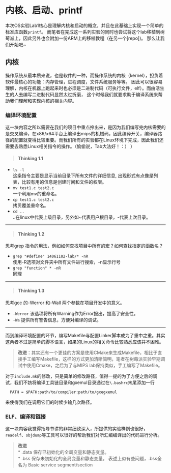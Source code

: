 # 内核、启动、printf
  本次OS实验Lab1核心是理解内核和启动的概念，并且在此基础上实现一个简单的标准库函数`printf`。
  而笔者在完成这一系列实验的同时也尝试将这个lab移植到树莓派上，因此另外也会附加一份ARM上的移植教程（在另一个[repo])。
  那么让我们开始吧~
## 内核
  操作系统从最本质来说，也是软件的一种，而操作系统的内核（kernel），担负着软件最核心的功能：内存管理，进程调度，文件系统服务等等。
  因此可以很容易理解，内核在机器上跑起来时也必须是二进制代码（可执行文件，elf）。而由活生生的人去编写二进制代码显然太过折磨，
  这个时候我们就要求助于编译系统来帮助我们理解和实现内核的相关内容。

### 编译环境配置

  这一块内容之所以需要在我们的项目中重点拎出来，是因为我们编写完内核需要的是交叉编译，在x86/x64平台上编译出mips的机械码，因此编译开关，编译器路径的配置就变得比较重要。而我们所有的实验都在Linux环境下完成，因此我们还需要去熟悉Linux相关指令的操作。（偷偷说，Tab大法好！：） ）
> #### Thinking 1.1
  * `ls -l`    
  这条指令主要是显示当前目录下所有文件的详细信息, 出现形式有点像是列表，比较有用的信息是创建时间和文件的权限。
  * `mv test1.c test2.c`   
  一个利用mv的重命名。
  * `cp test1.c test2.c`   
  拷贝覆盖重命名。
  * `cd ..`   
  ..在linux中代表上级目录，另外如~代表用户根目录，-代表上次目录。

--------
> #### Thinking 1.2
  思考grep 指令的用法，例如如何查找项目中所有的宏？如何查找指定的函数名？
  * `grep "#define" 14061102-lab/* -nR`      
  使用-R选项对文件夹中所有文件进行搜索，-n显示行号
  * `grep "function" * -nR`   
  同理

----

> #### Thinking 1.3
思考gcc 的-Werror 和-Wall 两个参数在项目开发中的意义。
* `-Werror` 该选项将所有Warning作为Error报出，提高了安全性。
* `-Wa` 提供所有警告信息，方便对编译的调试。

----

而到编译环境配置的环节，编写Makefile与配置Linker脚本成为了重中之重。其实这两者不过是简单的脚本语言，如果的Linux的相关命令比较熟悉应该并不困难。

>**改进**：其实还有一个更佳的方案是使用CMake来生成Makefile，相比于直接手工编写Makefile，这样的方式更加清晰简明，笔者在树莓派实验早期调试中使用Cmake，之后为了与MIPS lab保持类似，手工编写了Makefile。

对于`include.mk`的修改，只是简单的修改路径，值得一提的为了方便之后的调试，我们不妨将编译工具链目录和gxemul目录通过在`\.bashrc`末尾添加一行

      PATH = $PATH:path/to/compiler:path/to/gxegxemul

来使得我们在调用它们的时候少输几次路径。

### ELF、编译和链接
  这一块内容我觉得指导书讲的非常细致深入，所提供的实验样例也很好，`readelf`、`objdump`等工具可以很好的帮助我们对所汇编编译出的代码进行分析。

> **改进**   
      *  .data 保存已初始化的全局变量和静态变量。  
    *  .bss 保存未初始化的全局变量和静态变量。
    表述上似有些问题，.bss全名为 Basic service segment/section
